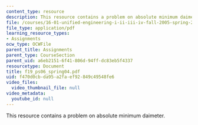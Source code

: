 ```yaml
---
content_type: resource
description: This resource contains a problem on absolute minimum daimeter.
file: /courses/16-01-unified-engineering-i-ii-iii-iv-fall-2005-spring-2006/f470d0cbda95a2faef92849c49548fe6_f19_ps06_spring04.pdf
file_type: application/pdf
learning_resource_types:
- Assignments
ocw_type: OCWFile
parent_title: Assignments
parent_type: CourseSection
parent_uid: a6eb2151-6f41-806d-94ff-dc83eb5f4337
resourcetype: Document
title: f19_ps06_spring04.pdf
uid: f470d0cb-da95-a2fa-ef92-849c49548fe6
video_files:
  video_thumbnail_file: null
video_metadata:
  youtube_id: null
---
```

This resource contains a problem on absolute minimum daimeter.